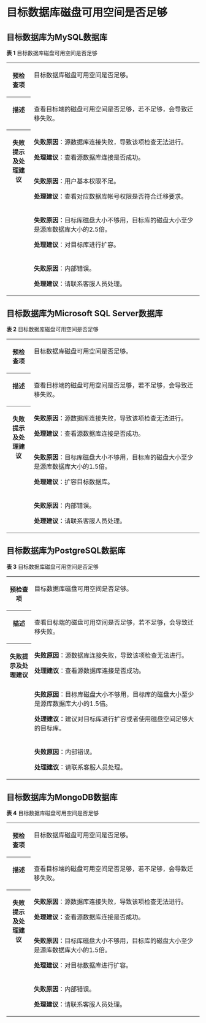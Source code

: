 # 目标数据库磁盘可用空间是否足够<a name="drs_11_0010"></a>

## 目标数据库为MySQL数据库<a name="section33871151154417"></a>

**表 1**  目标数据库磁盘可用空间是否足够

<a name="table40950252185838"></a>
<table><tbody><tr id="row43975614185838"><th class="firstcol" valign="top" width="12.590000000000002%" id="mcps1.2.3.1.1"><p id="p4815942219317"><a name="p4815942219317"></a><a name="p4815942219317"></a><strong id="b3078161519317"><a name="b3078161519317"></a><a name="b3078161519317"></a>预检查项</strong></p>
</th>
<td class="cellrowborder" valign="top" width="87.41%" headers="mcps1.2.3.1.1 "><p id="p60576229193953"><a name="p60576229193953"></a><a name="p60576229193953"></a><span class="keyword" id="keyword1030011303116"><a name="keyword1030011303116"></a><a name="keyword1030011303116"></a>目标数据库磁盘</span>可用空间是否足够。</p>
</td>
</tr>
<tr id="row51334797185838"><th class="firstcol" valign="top" width="12.590000000000002%" id="mcps1.2.3.2.1"><p id="p2543706719317"><a name="p2543706719317"></a><a name="p2543706719317"></a><strong id="b2760701919317"><a name="b2760701919317"></a><a name="b2760701919317"></a>描述</strong></p>
</th>
<td class="cellrowborder" valign="top" width="87.41%" headers="mcps1.2.3.2.1 "><p id="p4126846119404"><a name="p4126846119404"></a><a name="p4126846119404"></a>查看目标端的磁盘可用空间是否足够，若不足够，会导致迁移失败。</p>
</td>
</tr>
<tr id="row28189825185838"><th class="firstcol" rowspan="4" valign="top" width="12.590000000000002%" id="mcps1.2.3.3.1"><p id="p5996705119317"><a name="p5996705119317"></a><a name="p5996705119317"></a><strong id="b283255419317"><a name="b283255419317"></a><a name="b283255419317"></a>失败提示及处理建议</strong></p>
</th>
<td class="cellrowborder" valign="top" width="87.41%" headers="mcps1.2.3.3.1 "><p id="p10680248215"><a name="p10680248215"></a><a name="p10680248215"></a><strong id="b88371514105919"><a name="b88371514105919"></a><a name="b88371514105919"></a>失败原因</strong>：源数据库连接失败，导致该项检查无法进行。</p>
<p id="p1566416469110"><a name="p1566416469110"></a><a name="p1566416469110"></a><strong id="b1981214311289"><a name="b1981214311289"></a><a name="b1981214311289"></a>处理建议</strong>：查看源数据库连接是否成功。</p>
</td>
</tr>
<tr id="row12765552185838"><td class="cellrowborder" valign="top" headers="mcps1.2.3.3.1 "><p id="p250810417110"><a name="p250810417110"></a><a name="p250810417110"></a><strong id="b1260255713116"><a name="b1260255713116"></a><a name="b1260255713116"></a>失败原因</strong>：用户基本权限不足。</p>
<p id="p1546110401115"><a name="p1546110401115"></a><a name="p1546110401115"></a><strong id="b199835452283"><a name="b199835452283"></a><a name="b199835452283"></a>处理建议</strong>：查看对应数据库帐号权限是否符合迁移要求。</p>
</td>
</tr>
<tr id="row6534155219017"><td class="cellrowborder" valign="top" headers="mcps1.2.3.3.1 "><p id="p1353455219014"><a name="p1353455219014"></a><a name="p1353455219014"></a><strong id="b125520591915"><a name="b125520591915"></a><a name="b125520591915"></a>失败原因</strong>：目标库磁盘大小不够用，目标库的磁盘大小至少是源库数据库大小的2.5倍。</p>
<p id="p1012816251116"><a name="p1012816251116"></a><a name="p1012816251116"></a><strong id="b9843948112812"><a name="b9843948112812"></a><a name="b9843948112812"></a>处理建议</strong>：对目标库进行扩容。</p>
</td>
</tr>
<tr id="row178155541106"><td class="cellrowborder" valign="top" headers="mcps1.2.3.3.1 "><p id="p122381112016"><a name="p122381112016"></a><a name="p122381112016"></a><strong id="b877316011220"><a name="b877316011220"></a><a name="b877316011220"></a>失败原因</strong>：内部错误。</p>
<p id="p108151554205"><a name="p108151554205"></a><a name="p108151554205"></a><strong id="b6875145010288"><a name="b6875145010288"></a><a name="b6875145010288"></a>处理建议</strong>：请联系客服人员处理。</p>
</td>
</tr>
</tbody>
</table>

## 目标数据库为Microsoft SQL Server数据库<a name="section549617014518"></a>

**表 2**  目标数据库磁盘可用空间是否足够

<a name="table1434101224416"></a>
<table><tbody><tr id="row24349129447"><th class="firstcol" valign="top" width="12.590000000000002%" id="mcps1.2.3.1.1"><p id="p1943451218444"><a name="p1943451218444"></a><a name="p1943451218444"></a><strong id="b20434191212445"><a name="b20434191212445"></a><a name="b20434191212445"></a>预检查项</strong></p>
</th>
<td class="cellrowborder" valign="top" width="87.41%" headers="mcps1.2.3.1.1 "><p id="p563970671939"><a name="p563970671939"></a><a name="p563970671939"></a>目标数据库磁盘可用空间是否足够。</p>
</td>
</tr>
<tr id="row104341012154416"><th class="firstcol" valign="top" width="12.590000000000002%" id="mcps1.2.3.2.1"><p id="p4434912124410"><a name="p4434912124410"></a><a name="p4434912124410"></a><strong id="b1434181254416"><a name="b1434181254416"></a><a name="b1434181254416"></a>描述</strong></p>
</th>
<td class="cellrowborder" valign="top" width="87.41%" headers="mcps1.2.3.2.1 "><p id="p5945393619338"><a name="p5945393619338"></a><a name="p5945393619338"></a>查看目标端的磁盘可用空间是否足够，若不足够，会导致迁移失败。</p>
</td>
</tr>
<tr id="row143411125445"><th class="firstcol" rowspan="3" valign="top" width="12.590000000000002%" id="mcps1.2.3.3.1"><p id="p943491254415"><a name="p943491254415"></a><a name="p943491254415"></a><strong id="b124341212144416"><a name="b124341212144416"></a><a name="b124341212144416"></a>失败提示及处理建议</strong></p>
</th>
<td class="cellrowborder" valign="top" width="87.41%" headers="mcps1.2.3.3.1 "><p id="p1336153316318"><a name="p1336153316318"></a><a name="p1336153316318"></a><strong id="b14597381938"><a name="b14597381938"></a><a name="b14597381938"></a>失败原因</strong>：源数据库连接失败，导致该项检查无法进行。</p>
<p id="p1453314321737"><a name="p1453314321737"></a><a name="p1453314321737"></a><strong id="b1175065112914"><a name="b1175065112914"></a><a name="b1175065112914"></a>处理建议</strong>：查看源数据库连接是否成功。</p>
</td>
</tr>
<tr id="row2434312104413"><td class="cellrowborder" valign="top" headers="mcps1.2.3.3.1 "><p id="p6331102819310"><a name="p6331102819310"></a><a name="p6331102819310"></a><strong id="b9162154017319"><a name="b9162154017319"></a><a name="b9162154017319"></a>失败原因</strong>：目标库磁盘大小不够用，目标库的磁盘大小至少是源库数据库大小的1.5倍。</p>
<p id="p1784612297311"><a name="p1784612297311"></a><a name="p1784612297311"></a><strong id="b19843147142911"><a name="b19843147142911"></a><a name="b19843147142911"></a>处理建议</strong>：扩容目标数据库。</p>
</td>
</tr>
<tr id="row1096931133"><td class="cellrowborder" valign="top" headers="mcps1.2.3.3.1 "><p id="p99653431"><a name="p99653431"></a><a name="p99653431"></a><strong id="b158198411031"><a name="b158198411031"></a><a name="b158198411031"></a>失败原因</strong>：内部错误。</p>
<p id="p1539311121330"><a name="p1539311121330"></a><a name="p1539311121330"></a><strong id="b481118102294"><a name="b481118102294"></a><a name="b481118102294"></a>处理建议</strong>：请联系客服人员处理。</p>
</td>
</tr>
</tbody>
</table>

## 目标数据库为PostgreSQL数据库<a name="section19736191015458"></a>

**表 3**  目标数据库磁盘可用空间是否足够

<a name="table19961126194420"></a>
<table><tbody><tr id="row4996172610445"><th class="firstcol" valign="top" width="12.870000000000001%" id="mcps1.2.3.1.1"><p id="p29969266447"><a name="p29969266447"></a><a name="p29969266447"></a><strong id="b49962026184419"><a name="b49962026184419"></a><a name="b49962026184419"></a>预检查项</strong></p>
</th>
<td class="cellrowborder" valign="top" width="87.13%" headers="mcps1.2.3.1.1 "><p id="p169961526104413"><a name="p169961526104413"></a><a name="p169961526104413"></a>目标数据库磁盘可用空间是否足够。</p>
</td>
</tr>
<tr id="row21216272440"><th class="firstcol" valign="top" width="12.870000000000001%" id="mcps1.2.3.2.1"><p id="p31212278441"><a name="p31212278441"></a><a name="p31212278441"></a><strong id="b4123277442"><a name="b4123277442"></a><a name="b4123277442"></a>描述</strong></p>
</th>
<td class="cellrowborder" valign="top" width="87.13%" headers="mcps1.2.3.2.1 "><p id="p312192718443"><a name="p312192718443"></a><a name="p312192718443"></a>查看目标端的磁盘可用空间是否足够，若不足够，会导致迁移失败。</p>
</td>
</tr>
<tr id="row1712172718440"><th class="firstcol" rowspan="3" valign="top" width="12.870000000000001%" id="mcps1.2.3.3.1"><p id="p1112192720447"><a name="p1112192720447"></a><a name="p1112192720447"></a><strong id="b912427134419"><a name="b912427134419"></a><a name="b912427134419"></a>失败提示及处理建议</strong></p>
</th>
<td class="cellrowborder" valign="top" width="87.13%" headers="mcps1.2.3.3.1 "><p id="p14494431148"><a name="p14494431148"></a><a name="p14494431148"></a><strong id="b1768294816413"><a name="b1768294816413"></a><a name="b1768294816413"></a>失败原因</strong>：源数据库连接失败，导致该项检查无法进行。</p>
<p id="p28400421647"><a name="p28400421647"></a><a name="p28400421647"></a><strong id="b1645311252295"><a name="b1645311252295"></a><a name="b1645311252295"></a>处理建议</strong>：查看源数据库连接是否成功。</p>
</td>
</tr>
<tr id="row121252784414"><td class="cellrowborder" valign="top" headers="mcps1.2.3.3.1 "><p id="p36041413414"><a name="p36041413414"></a><a name="p36041413414"></a><strong id="b965113506410"><a name="b965113506410"></a><a name="b965113506410"></a>失败原因</strong>：目标库磁盘大小不够用，目标库的磁盘大小至少是源库数据库大小的1.5倍。</p>
<p id="p207616401344"><a name="p207616401344"></a><a name="p207616401344"></a><strong id="b84068278294"><a name="b84068278294"></a><a name="b84068278294"></a>处理建议</strong>：建议对目标库进行扩容或者使用磁盘空间足够大的目标库。</p>
</td>
</tr>
<tr id="row1278710119414"><td class="cellrowborder" valign="top" headers="mcps1.2.3.3.1 "><p id="p47871111445"><a name="p47871111445"></a><a name="p47871111445"></a><strong id="b14512185212419"><a name="b14512185212419"></a><a name="b14512185212419"></a>失败原因</strong>：内部错误。</p>
<p id="p4725719345"><a name="p4725719345"></a><a name="p4725719345"></a><strong id="b35151429152912"><a name="b35151429152912"></a><a name="b35151429152912"></a>处理建议</strong>：请联系客服人员处理。</p>
</td>
</tr>
</tbody>
</table>

## 目标数据库为MongoDB数据库<a name="section83372317459"></a>

**表 4**  目标数据库磁盘可用空间是否足够

<a name="table1768320431444"></a>
<table><tbody><tr id="row3683443204413"><th class="firstcol" valign="top" width="12.590000000000002%" id="mcps1.2.3.1.1"><p id="p19683114315446"><a name="p19683114315446"></a><a name="p19683114315446"></a><strong id="b1068354310443"><a name="b1068354310443"></a><a name="b1068354310443"></a>预检查项</strong></p>
</th>
<td class="cellrowborder" valign="top" width="87.41%" headers="mcps1.2.3.1.1 "><p id="p1268374310441"><a name="p1268374310441"></a><a name="p1268374310441"></a>目标数据库磁盘可用空间是否足够。</p>
</td>
</tr>
<tr id="row1268315432446"><th class="firstcol" valign="top" width="12.590000000000002%" id="mcps1.2.3.2.1"><p id="p17699143104410"><a name="p17699143104410"></a><a name="p17699143104410"></a><strong id="b969920431449"><a name="b969920431449"></a><a name="b969920431449"></a>描述</strong></p>
</th>
<td class="cellrowborder" valign="top" width="87.41%" headers="mcps1.2.3.2.1 "><p id="p10699164304413"><a name="p10699164304413"></a><a name="p10699164304413"></a>查看目标端的磁盘可用空间是否足够，若不足够，会导致迁移失败。</p>
</td>
</tr>
<tr id="row4699204384412"><th class="firstcol" rowspan="3" valign="top" width="12.590000000000002%" id="mcps1.2.3.3.1"><p id="p1569934317441"><a name="p1569934317441"></a><a name="p1569934317441"></a><strong id="b1169994317445"><a name="b1169994317445"></a><a name="b1169994317445"></a>失败提示及处理建议</strong></p>
</th>
<td class="cellrowborder" valign="top" width="87.41%" headers="mcps1.2.3.3.1 "><p id="p4313205611518"><a name="p4313205611518"></a><a name="p4313205611518"></a><strong id="b19594421167"><a name="b19594421167"></a><a name="b19594421167"></a>失败原因</strong>：源数据库连接失败，导致该项检查无法进行。</p>
<p id="p1067213556513"><a name="p1067213556513"></a><a name="p1067213556513"></a><strong id="b15431835192910"><a name="b15431835192910"></a><a name="b15431835192910"></a>处理建议</strong>：查看源数据库连接是否成功。</p>
</td>
</tr>
<tr id="row1869916434444"><td class="cellrowborder" valign="top" headers="mcps1.2.3.3.1 "><p id="p620420544516"><a name="p620420544516"></a><a name="p620420544516"></a><strong id="b7953163861"><a name="b7953163861"></a><a name="b7953163861"></a>失败原因</strong>：目标库磁盘大小不够用，目标库的磁盘大小至少是源库数据库大小的1.5倍。</p>
<p id="p1834417531354"><a name="p1834417531354"></a><a name="p1834417531354"></a><strong id="b1040311373291"><a name="b1040311373291"></a><a name="b1040311373291"></a>处理建议</strong>：对目标数据库进行扩容。</p>
</td>
</tr>
<tr id="row1458918284520"><td class="cellrowborder" valign="top" headers="mcps1.2.3.3.1 "><p id="p258912281513"><a name="p258912281513"></a><a name="p258912281513"></a><strong id="b192671551066"><a name="b192671551066"></a><a name="b192671551066"></a>失败原因</strong>：内部错误。</p>
<p id="p078313371857"><a name="p078313371857"></a><a name="p078313371857"></a><strong id="b1163753932912"><a name="b1163753932912"></a><a name="b1163753932912"></a>处理建议</strong>：请联系客服人员处理。</p>
</td>
</tr>
</tbody>
</table>

